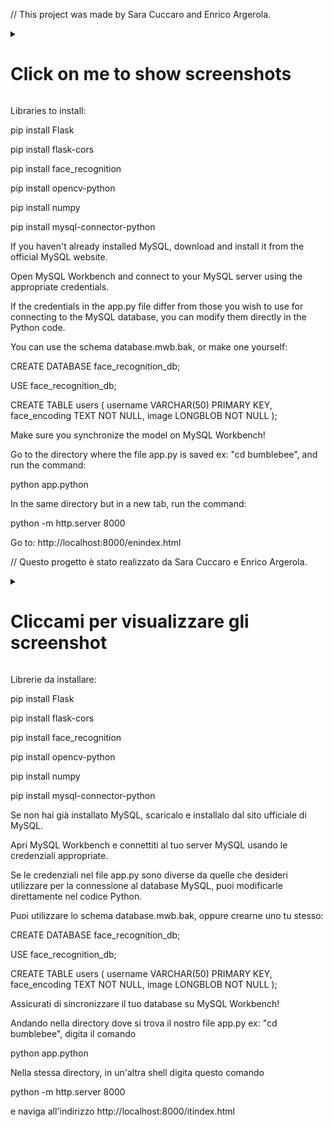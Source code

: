 // This project was made by Sara Cuccaro and Enrico Argerola. 

<details>
<summary><h1> Click on me to show screenshots</h1></summary>
<h3>enindex.html</h3>
<img src="https://i.imgur.com/tZGUIIG.png" alt="enindex.html" width="600">

<h3>enabout.html</h3>
<img src="https://i.imgur.com/cxlj43t.png" alt="enabout.html" width="600"><img src="https://i.imgur.com/obYcNOo.png" alt="enabout.html" width="600">

<h3>encontact.html</h3>
<img src="https://i.imgur.com/yCF5DzW.png" alt="encontact.html" width="600">

<h3>enlogin.html</h3>
<img src="https://i.imgur.com/fBnXgaR.png" alt="enlogin.html" width="600">

<h3>enregister.html</h3>
<img src="https://i.imgur.com/0LJTYl1.png" alt="enregister.html" width="600">

<h3>enrestrict.html</h3>
<img src="https://i.imgur.com/xEtxNgu.png" alt="enrestrict.html" width="600">

</details> 

Libraries to install:

pip install Flask

pip install flask-cors

pip install face_recognition

pip install opencv-python

pip install numpy

pip install mysql-connector-python

If you haven't already installed MySQL, download and install it from the official MySQL website.

Open MySQL Workbench and connect to your MySQL server using the appropriate credentials.

If the credentials in the app.py file differ from those you wish to use for connecting to the MySQL database, 
you can modify them directly in the Python code. 

You can use the schema database.mwb.bak, or make one yourself:

CREATE DATABASE face_recognition_db;

USE face_recognition_db;

CREATE TABLE users 
(
    username VARCHAR(50) PRIMARY KEY,
    face_encoding TEXT NOT NULL,
    image LONGBLOB NOT NULL
);

Make sure you synchronize the model on MySQL Workbench!

Go to the directory where the file app.py is saved ex: "cd bumblebee", and run the command:

python app.python 

In the same directory but in a new tab, run the command:

python -m http.server 8000

Go to:
http://localhost:8000/enindex.html

// Questo progetto è stato realizzato da Sara Cuccaro e Enrico Argerola.

<details>
<summary><h1> Cliccami per visualizzare gli screenshot</h1></summary>
<h3>itindex.html</h3>
<img src="https://i.imgur.com/apbv5Au.png" alt="itindex.html" width="600">

<h3>itabout.html</h3>
<img src="https://i.imgur.com/ZMytE9w.png" alt="itabout.html" width="600"><img src="https://i.imgur.com/6ZReL9v.png" alt="itabout.html" width="600">

<h3>itcontact.html</h3>
<img src="https://i.imgur.com/8QRbNTu.png" alt="itcontact.html" width="600">

<h3>itlogin.html</h3>
<img src="https://i.imgur.com/scqOOkd.png" alt="itlogin.html" width="600">

<h3>itregister.html</h3>
<img src="https://i.imgur.com/SetAZ6X.jpeg" alt="itregister.html" width="600">

<h3>itrestrict.html</h3>
<img src="https://i.imgur.com/LfoNjcG.png" alt="itrestrict.html" width="600">

</details> 

Librerie da installare:

pip install Flask

pip install flask-cors

pip install face_recognition

pip install opencv-python

pip install numpy

pip install mysql-connector-python

Se non hai già installato MySQL, scaricalo e installalo dal sito ufficiale di MySQL.

Apri MySQL Workbench e connettiti al tuo server MySQL usando le credenziali appropriate.

Se le credenziali nel file app.py sono diverse da quelle che desideri utilizzare per la connessione al database MySQL, 
puoi modificarle direttamente nel codice Python. 

Puoi utilizzare lo schema database.mwb.bak, oppure crearne uno tu stesso:

CREATE DATABASE face_recognition_db;

USE face_recognition_db;

CREATE TABLE users 
(
    username VARCHAR(50) PRIMARY KEY,
    face_encoding TEXT NOT NULL,
    image LONGBLOB NOT NULL
);

Assicurati di sincronizzare il tuo database su MySQL Workbench!

Andando nella directory dove si trova il nostro file app.py  ex: "cd bumblebee", digita il comando

python app.python 

Nella stessa directory, in un'altra shell digita questo comando

python -m http.server 8000

e naviga all'indirizzo
http://localhost:8000/itindex.html






